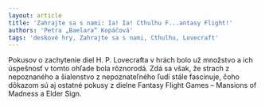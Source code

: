 ```yaml
---
layout: article
title: 'Zahrajte sa s nami: Ia! Ia! Cthulhu F...antasy Flight!'
authors: 'Petra „Baelara“ Kopáčová'
tags: 'deskové hry, Zahrajte sa s nami, Cthulhu, Lovecraft'
---
```


Pokusov o zachytenie diel H. P. Lovecrafta v hrách bolo už množstvo a ich úspešnosť v tomto ohľade bola rôznorodá. Zdá sa však, že strach z nepoznaného a šialenstvo z nepoznateľného ľudí stále fascinuje, čoho dôkazom sú aj ostatné pokusy z dielne Fantasy Flight Games
– Mansions of Madness a Elder Sign.
